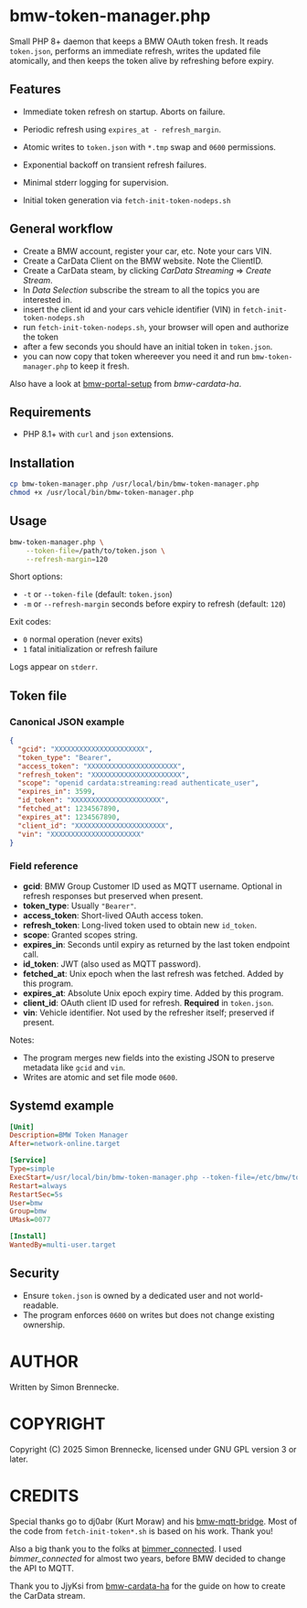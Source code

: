 # bmw-token-manager.php

Small PHP 8+ daemon that keeps a BMW OAuth token fresh.
It reads `token.json`, performs an immediate refresh, writes the updated file atomically, and then keeps the token alive by refreshing before expiry.

## Features

- Immediate token refresh on startup. Aborts on failure.
- Periodic refresh using `expires_at - refresh_margin`.
- Atomic writes to `token.json` with `*.tmp` swap and `0600` permissions.
- Exponential backoff on transient refresh failures.
- Minimal stderr logging for supervision.

- Initial token generation via `fetch-init-token-nodeps.sh`

## General workflow

- Create a BMW account, register your car, etc. Note your cars VIN.
- Create a CarData Client on the BMW website. Note the ClientID.
- Create a CarData steam, by clicking *CarData Streaming* => *Create Stream*.
- In *Data Selection* subscribe the stream to all the topics you are interested in.
- insert the client id and your cars vehicle identifier (VIN) in `fetch-init-token-nodeps.sh`
- run `fetch-init-token-nodeps.sh`, your browser will open and authorize the token
- after a few seconds you should have an initial token in `token.json`.
- you can now copy that token whereever you need it and run `bmw-token-manager.php` to keep it fresh.

Also have a look at [bmw-portal-setup](https://github.com/JjyKsi/bmw-cardata-ha?tab=readme-ov-file#bmw-portal-setup-dont-skip-do-this-first) from *bmw-cardata-ha*.

## Requirements

- PHP 8.1+ with `curl` and `json` extensions.

## Installation

```bash
cp bmw-token-manager.php /usr/local/bin/bmw-token-manager.php
chmod +x /usr/local/bin/bmw-token-manager.php
````

## Usage

```bash
bmw-token-manager.php \
	--token-file=/path/to/token.json \
	--refresh-margin=120
```

Short options:

* `-t` or `--token-file` (default: `token.json`)
* `-m` or `--refresh-margin` seconds before expiry to refresh (default: `120`)

Exit codes:

* `0` normal operation (never exits)
* `1` fatal initialization or refresh failure

Logs appear on `stderr`.

## Token file

### Canonical JSON example

```json
{
  "gcid": "XXXXXXXXXXXXXXXXXXXXXX",
  "token_type": "Bearer",
  "access_token": "XXXXXXXXXXXXXXXXXXXXXX",
  "refresh_token": "XXXXXXXXXXXXXXXXXXXXXX",
  "scope": "openid cardata:streaming:read authenticate_user",
  "expires_in": 3599,
  "id_token": "XXXXXXXXXXXXXXXXXXXXXX",
  "fetched_at": 1234567890,
  "expires_at": 1234567890,
  "client_id": "XXXXXXXXXXXXXXXXXXXXXX",
  "vin": "XXXXXXXXXXXXXXXXXXXXXX"
}
```

### Field reference

* **gcid**: BMW Group Customer ID used as MQTT username. Optional in refresh responses but preserved when present.
* **token_type**: Usually `"Bearer"`.
* **access_token**: Short-lived OAuth access token.
* **refresh_token**: Long-lived token used to obtain new `id_token`.
* **scope**: Granted scopes string.
* **expires_in**: Seconds until expiry as returned by the last token endpoint call.
* **id_token**: JWT (also used as MQTT password).
* **fetched_at**: Unix epoch when the last refresh was fetched. Added by this program.
* **expires_at**: Absolute Unix epoch expiry time. Added by this program.
* **client_id**: OAuth client ID used for refresh. **Required** in `token.json`.
* **vin**: Vehicle identifier. Not used by the refresher itself; preserved if present.

Notes:

* The program merges new fields into the existing JSON to preserve metadata like `gcid` and `vin`.
* Writes are atomic and set file mode `0600`.

## Systemd example

```ini
[Unit]
Description=BMW Token Manager
After=network-online.target

[Service]
Type=simple
ExecStart=/usr/local/bin/bmw-token-manager.php --token-file=/etc/bmw/token.json --refresh-margin=120
Restart=always
RestartSec=5s
User=bmw
Group=bmw
UMask=0077

[Install]
WantedBy=multi-user.target
```

## Security

* Ensure `token.json` is owned by a dedicated user and not world-readable.
* The program enforces `0600` on writes but does not change existing ownership.

# AUTHOR

Written by Simon Brennecke.

# COPYRIGHT

Copyright (C) 2025 Simon Brennecke, licensed under GNU GPL version 3 or later.

# CREDITS

Special thanks go to dj0abr (Kurt Moraw) and his [bmw-mqtt-bridge](https://github.com/dj0abr/bmw-mqtt-bridge).
Most of the code from `fetch-init-token*.sh` is based on his work.
Thank you!

Also a big thank you to the folks at [bimmer_connected](https://github.com/bimmerconnected/bimmer_connected).
I used *bimmer_connected* for almost two years, before BMW decided to change the API to MQTT.

Thank you to JjyKsi from [bmw-cardata-ha](https://github.com/JjyKsi/bmw-cardata-ha) for the guide on how to create the CarData stream.
